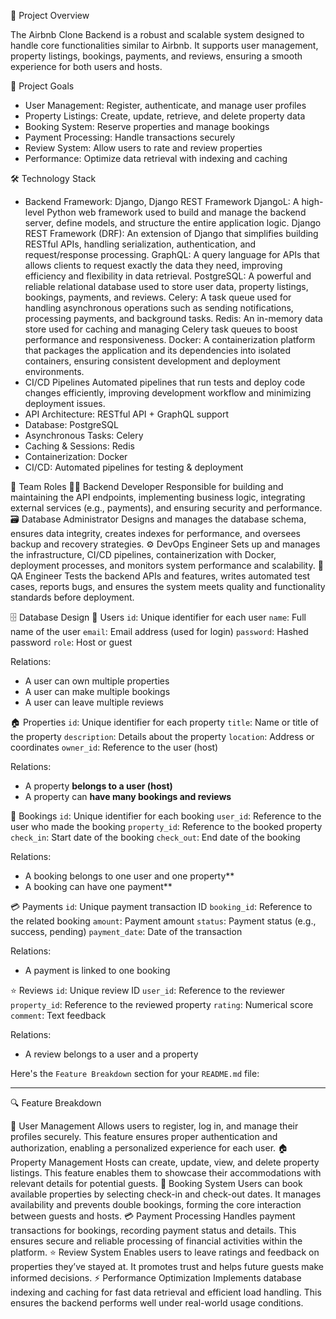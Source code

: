 📝 Project Overview

The Airbnb Clone Backend is a robust and scalable system designed to handle core functionalities similar to Airbnb. It supports user management, property listings, bookings, payments, and reviews, ensuring a smooth experience for both users and hosts.

🎯 Project Goals
- User Management: Register, authenticate, and manage user profiles
- Property Listings: Create, update, retrieve, and delete property data
- Booking System: Reserve properties and manage bookings
- Payment Processing: Handle transactions securely
- Review System: Allow users to rate and review properties
- Performance: Optimize data retrieval with indexing and caching

🛠️ Technology Stack
- Backend Framework: Django, Django REST Framework
   DjangoL: A high-level Python web framework used to build and manage the backend server, define models, and structure the entire application logic.
   Django REST Framework (DRF): An extension of Django that simplifies building RESTful APIs, handling serialization, authentication, and request/response processing.
   GraphQL: A query language for APIs that allows clients to request exactly the data they need, improving efficiency and flexibility in data retrieval.
   PostgreSQL: A powerful and reliable relational database used to store user data, property listings, bookings, payments, and reviews.
   Celery: A task queue used for handling asynchronous operations such as sending notifications, processing payments, and background tasks.
   Redis: An in-memory data store used for caching and managing Celery task queues to boost performance and responsiveness.
   Docker: A containerization platform that packages the application and its dependencies into isolated containers, ensuring consistent development and deployment environments.
- CI/CD Pipelines
Automated pipelines that run tests and deploy code changes efficiently, improving development workflow and minimizing deployment issues.
- API Architecture: RESTful API + GraphQL support
- Database: PostgreSQL
- Asynchronous Tasks: Celery
- Caching & Sessions: Redis
- Containerization: Docker
- CI/CD: Automated pipelines for testing & deployment

👥 Team Roles
 🧑‍💻 Backend Developer
   Responsible for building and maintaining the API endpoints, implementing business logic, integrating external services (e.g., payments), and ensuring security and performance.
 🗃️ Database Administrator
  Designs and manages the database schema, ensures data integrity, creates indexes for performance, and oversees backup and recovery strategies.
 ⚙️ DevOps Engineer
  Sets up and manages the infrastructure, CI/CD pipelines, containerization with Docker, deployment processes, and monitors system performance and scalability.
 🧪 QA Engineer
  Tests the backend APIs and features, writes automated test cases, reports bugs, and ensures the system meets quality and functionality standards before deployment.

🗄️ Database Design
 🧑 Users
   `id`: Unique identifier for each user
   `name`: Full name of the user
   `email`: Email address (used for login)
   `password`: Hashed password
   `role`: Host or guest

  Relations:
- A user can own multiple properties
- A user can make multiple bookings
- A user can leave multiple reviews

 🏠 Properties
  `id`: Unique identifier for each property
  `title`: Name or title of the property
  `description`: Details about the property
  `location`: Address or coordinates
  `owner_id`: Reference to the user (host)

  Relations:
- A property **belongs to a user (host)**
- A property can **have many bookings and reviews**

 📅 Bookings
  `id`: Unique identifier for each booking
  `user_id`: Reference to the user who made the booking
  `property_id`: Reference to the booked property
  `check_in`: Start date of the booking
  `check_out`: End date of the booking

  Relations:
- A booking belongs to one user and one property**
- A booking can have one payment**

 💳 Payments
  `id`: Unique payment transaction ID
  `booking_id`: Reference to the related booking
  `amount`: Payment amount
  `status`: Payment status (e.g., success, pending)
  `payment_date`: Date of the transaction

Relations:
- A payment is linked to one booking

⭐ Reviews
  `id`: Unique review ID
  `user_id`: Reference to the reviewer
  `property_id`: Reference to the reviewed property
  `rating`: Numerical score
  `comment`: Text feedback

 Relations:
  - A review belongs to a user and a property

Here's the `Feature Breakdown` section for your `README.md` file:

---

🔍 Feature Breakdown

 👤 User Management
   Allows users to register, log in, and manage their profiles securely. This feature ensures proper authentication and authorization, enabling a personalized experience for each user.
 🏠 Property Management
   Hosts can create, update, view, and delete property listings. This feature enables them to showcase their accommodations with relevant details for potential guests.
 📅 Booking System
   Users can book available properties by selecting check-in and check-out dates. It manages availability and prevents double bookings, forming the core interaction between guests and hosts.
 💳 Payment Processing
   Handles payment transactions for bookings, recording payment status and details. This ensures secure and reliable processing of financial activities within the platform.
 ⭐ Review System
   Enables users to leave ratings and feedback on properties they’ve stayed at. It promotes trust and helps future guests make informed decisions.
 ⚡ Performance Optimization
   Implements database indexing and caching for fast data retrieval and efficient load handling. This ensures the backend performs well under real-world usage conditions.

